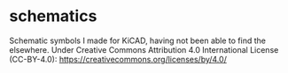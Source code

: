schematics
==========

Schematic symbols I made for KiCAD, having not been able to find the elsewhere. 
Under Creative Commons Attribution 4.0 International License (CC-BY-4.0): https://creativecommons.org/licenses/by/4.0/
